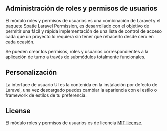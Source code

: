 ## Administración de roles y permisos de usuarios

El módulo roles y permisos de usuarios es una combinación de Laravel y el paquete Spatie Laravel Permission, es desarrollado con el objetivo de permitir una fácil y rápida implementación de una lista de control de acceso cada que un proyecto lo requiera sin tener que rehacerlo desde cero en cada ocasión.

Se pueden crear los permisos, roles y usuarios correspondientes a la aplicación de turno a través de submódulos totalmente funcionales.

## Personalización

La interface de usuario UI es la contenida en la instalación por defecto de Laravel, una vez descargado puedes cambiar la apariencia con el estilo o framework de estilos de tu preferencia.

## License

El módulo roles y permisos de usuarios es de licencia [MIT license](https://opensource.org/licenses/MIT).
